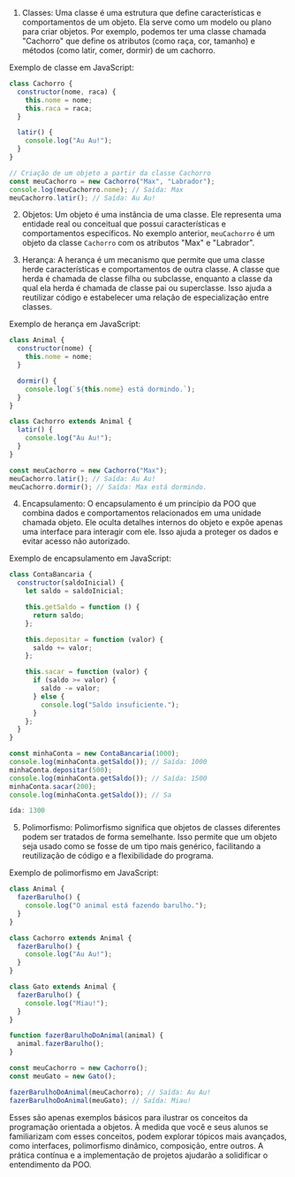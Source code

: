 
1. Classes:
Uma classe é uma estrutura que define características e comportamentos de um objeto. Ela serve como um modelo ou plano para criar objetos. Por exemplo, podemos ter uma classe chamada "Cachorro" que define os atributos (como raça, cor, tamanho) e métodos (como latir, comer, dormir) de um cachorro.

Exemplo de classe em JavaScript:

```javascript
class Cachorro {
  constructor(nome, raca) {
    this.nome = nome;
    this.raca = raca;
  }

  latir() {
    console.log("Au Au!");
  }
}

// Criação de um objeto a partir da classe Cachorro
const meuCachorro = new Cachorro("Max", "Labrador");
console.log(meuCachorro.nome); // Saída: Max
meuCachorro.latir(); // Saída: Au Au!
```

2. Objetos:
Um objeto é uma instância de uma classe. Ele representa uma entidade real ou conceitual que possui características e comportamentos específicos. No exemplo anterior, `meuCachorro` é um objeto da classe `Cachorro` com os atributos "Max" e "Labrador".

3. Herança:
A herança é um mecanismo que permite que uma classe herde características e comportamentos de outra classe. A classe que herda é chamada de classe filha ou subclasse, enquanto a classe da qual ela herda é chamada de classe pai ou superclasse. Isso ajuda a reutilizar código e estabelecer uma relação de especialização entre classes.

Exemplo de herança em JavaScript:

```javascript
class Animal {
  constructor(nome) {
    this.nome = nome;
  }

  dormir() {
    console.log(`${this.nome} está dormindo.`);
  }
}

class Cachorro extends Animal {
  latir() {
    console.log("Au Au!");
  }
}

const meuCachorro = new Cachorro("Max");
meuCachorro.latir(); // Saída: Au Au!
meuCachorro.dormir(); // Saída: Max está dormindo.
```

4. Encapsulamento:
O encapsulamento é um princípio da POO que combina dados e comportamentos relacionados em uma unidade chamada objeto. Ele oculta detalhes internos do objeto e expõe apenas uma interface para interagir com ele. Isso ajuda a proteger os dados e evitar acesso não autorizado.

Exemplo de encapsulamento em JavaScript:

```javascript
class ContaBancaria {
  constructor(saldoInicial) {
    let saldo = saldoInicial;

    this.getSaldo = function () {
      return saldo;
    };

    this.depositar = function (valor) {
      saldo += valor;
    };

    this.sacar = function (valor) {
      if (saldo >= valor) {
        saldo -= valor;
      } else {
        console.log("Saldo insuficiente.");
      }
    };
  }
}

const minhaConta = new ContaBancaria(1000);
console.log(minhaConta.getSaldo()); // Saída: 1000
minhaConta.depositar(500);
console.log(minhaConta.getSaldo()); // Saída: 1500
minhaConta.sacar(200);
console.log(minhaConta.getSaldo()); // Sa

ída: 1300
```

5. Polimorfismo:
Polimorfismo significa que objetos de classes diferentes podem ser tratados de forma semelhante. Isso permite que um objeto seja usado como se fosse de um tipo mais genérico, facilitando a reutilização de código e a flexibilidade do programa.

Exemplo de polimorfismo em JavaScript:

```javascript
class Animal {
  fazerBarulho() {
    console.log("O animal está fazendo barulho.");
  }
}

class Cachorro extends Animal {
  fazerBarulho() {
    console.log("Au Au!");
  }
}

class Gato extends Animal {
  fazerBarulho() {
    console.log("Miau!");
  }
}

function fazerBarulhoDoAnimal(animal) {
  animal.fazerBarulho();
}

const meuCachorro = new Cachorro();
const meuGato = new Gato();

fazerBarulhoDoAnimal(meuCachorro); // Saída: Au Au!
fazerBarulhoDoAnimal(meuGato); // Saída: Miau!
```

Esses são apenas exemplos básicos para ilustrar os conceitos da programação orientada a objetos. À medida que você e seus alunos se familiarizam com esses conceitos, podem explorar tópicos mais avançados, como interfaces, polimorfismo dinâmico, composição, entre outros. A prática contínua e a implementação de projetos ajudarão a solidificar o entendimento da POO.
